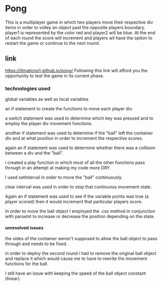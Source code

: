 # Pong

This is a multiplayer game in which two players move their respective div items in order to volley an object past the opposite players boundary. player1 is represented by the color red and player2 will be blue. At the end of each round the score will increment and players wil have the option to restart the game or continue to the next round.

## link

https://illmaticno1.github.io/pong/
Following this link will afford you the opportunity to test the game in its current phase.

### technologies used
global variables as well as local variables

an if statement to create the functions to move each player div.

a switch statement was used to determine which key was pressed and to employ the player div movement functions.

another if statement was used to determine if the "ball" left the container div and at what position in order to increment the respective scores.

again an if statement was used to determine whether there was a collision between a div and the "ball".

i created a play function in which most of all the other functions pass through in an attempt at making my code more DRY.

I used setInterval in order to move the "ball" continuously.

clear interval was used in order to stop that continuous movement state.

Again an if statement was used to see if the variable points was true (a player scored) then it would increment that particular players score.

In order to move the ball object I employed the .css method in conjunction with parseInt to increase or decrease the position depending on the state.


#### unresolved issues
the sides of the container weren't supposed to allow the ball object to pass through and needs to be fixed.

in order to deploy the second round i had to remove the original ball object and replace it which would cause me to have to rewrite the movement functions for the ball.

I still have an issue with keeping the speed of the ball object constant (linear).
